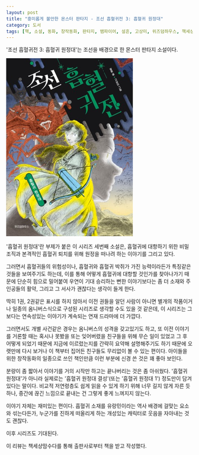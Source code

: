 ```yaml
---
layout: post
title: "흥미롭게 볼만한 몬스터 판타지 - 조선 흡혈귀전 3: 흡혈귀 원정대"
category: 도서
tags: [책, 소설, 동화, 창작동화, 판타지, 뱀파이어, 설흔, 고상미, 위즈덤하우스, 책세상맘수다, 서평]
---
```


'조선 흡혈귀전 3: 흡혈귀 원정대'는
조선을 배경으로 한 몬스터 판타지 소설이다.

![표지](/images/joseon-vampire-3-vampire-expedition-book-h480.jpg)

'흡혈귀 원정대'란 부제가 붙은 이 시리즈 세번째 소설은,
흡혈귀에 대항하기 위한 비밀조직과
본격적인 흡혈귀 퇴치를 위해 원정을 떠나려 하는 이야기를 그리고 있다.

그러면서 흡혈귀들의 위험성이나,
흡혈귀와 흡혈귀 박쥐가 가진 능력이라든가 특징같은 것들을 보여주기도 하는데,
이를 통해 어떻게 흡혈귀에 대항할 것인가를 찾아나가기 때문에
단순히 힘으로 밀어붙여 우연이 기대 승리하는 뻔한 이야기보다는
좀 더 소재와 주인공들의 활약, 그리고 그 서사가 괜찮다는 생각이 들게 한다.

딱히 1권, 2권같은 표시를 하지 않아서
이전 권들을 알던 사람이 아니면 별개의 작품이거나 
일종의 옴니버스식으로 구성된 시리즈로 생각할 수도 있을 것 같은데,
이 시리즈는 그보다는 연속성있는 이야기가 계속되는
연재 드라마에 더 가깝다.

그러면서도 개별 사건같은 경우는 옴니버스의 성격을 갖고있기도 하고,
또 이전 이야기를 거론할 때는
혹시나 못봤을 또는 잊어버렸을 친구들을 위해
무슨 일이 있었고 그 후 어떻게 되었기 때문에 지금에 이르렀는지를
간략히 요약해 설명해주기도 하기 때문에
오랫만에 다시 보거나 이 책부터 집어든 친구들도 무리없이 볼 수 있는 편이다.
아이들을 위한 창작동화의 일종으로 쓰인 책인만큼
이런 부분에 신경 쓴 것은 꽤 좋아 보인다.

분량이 좀 짧아서 이야기를 거의 시작만 하고는 끝나버리는 것은 좀 아쉬웠다.
'흡혈귀 원정대'가 아니라 실제로는 '흡혈귀 원정대 결성'(또는 '흡혈귀 원정대 1') 정도만이 담겨있다는 말이다.
비교적 저연령층도 쉽게 읽을 수 있게 하기 위해 너무 길지 않게 자른 듯하나,
중간에 끊긴 느낌으로 끝내는 건 그렇게 좋게 느껴지지 않는다.

이야기 자체는 재미있는 편이다.
흡혈귀 소재를 유랑민이라는 역사 배경에 걸맞는 요소와 섞는다든가,
누군가를 진하게 떠올리게 하는 개성있는 캐릭터로 웃음을 자아내는 것도 괜찮다.

이후 시리즈도 기대된다.



<div class="im im-info">
이 리뷰는 책세상맘수다를 통해 출판사로부터 책을 받고 작성했다.
</div>
